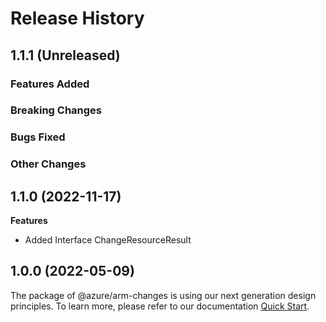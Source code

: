 # Release History

## 1.1.1 (Unreleased)

### Features Added

### Breaking Changes

### Bugs Fixed

### Other Changes

## 1.1.0 (2022-11-17)
    
**Features**

  - Added Interface ChangeResourceResult
    
    
## 1.0.0 (2022-05-09)

The package of @azure/arm-changes is using our next generation design principles. To learn more, please refer to our documentation [Quick Start](https://aka.ms/js-track2-quickstart).
